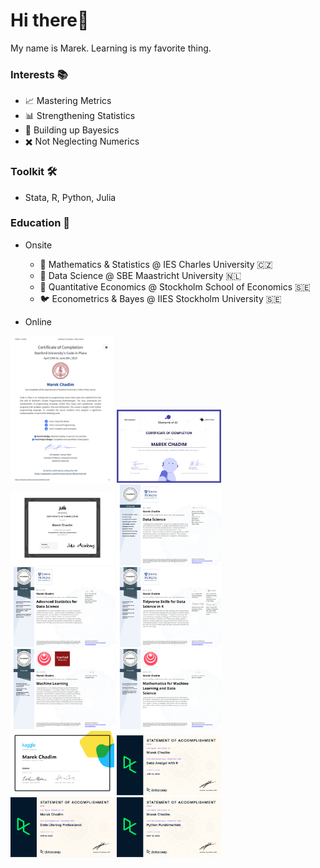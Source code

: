 # Hi there👋 
My name is Marek. Learning is my favorite thing.

### Interests 📚
- 📈 Mastering Metrics
- 📊 Strengthening Statistics
- 🎲 Building up Bayesics
- ✖️ Not Neglecting Numerics

### Toolkit 🛠️
- Stata, R, Python, Julia
  
### Education 🏫
- Onsite
  - 🐣 Mathematics & Statistics @ IES Charles University 🇨🇿
  - 🐥 Data Science @ SBE Maastricht University 🇳🇱
  - 🐔 Quantitative Economics @ Stockholm School of Economics 🇸🇪 
  - 🐦 Econometrics & Bayes @ IIES Stockholm University 🇸🇪 

- Online
<p float="left">
  <img src="StanfordCode23.png" width="33%" />
  <img src="certificate-elements-of-ai.png" width="33%" />
  <img src="certificate-of-completion-for-introduction-to-julia.png" width="33%" />
  <img src="DataScience.png" width="33%" />
  <img src="Statistics.png" width="33%" />
  <img src="Tidyverse.png" width="33%" />
  <img src="MachineLearning.png" width="33%" />
  <img src="Mathematics.png" width="33%" />
  <img src="PythonKaggle.png" width="33%" /> 
  <img src="DataAnalystR.png" width="33%" />
  <img src="DataLiteracy.png" width="33%" />
  <img src="PythonFundamentals.png" width="33%" />
</p>



 

 






